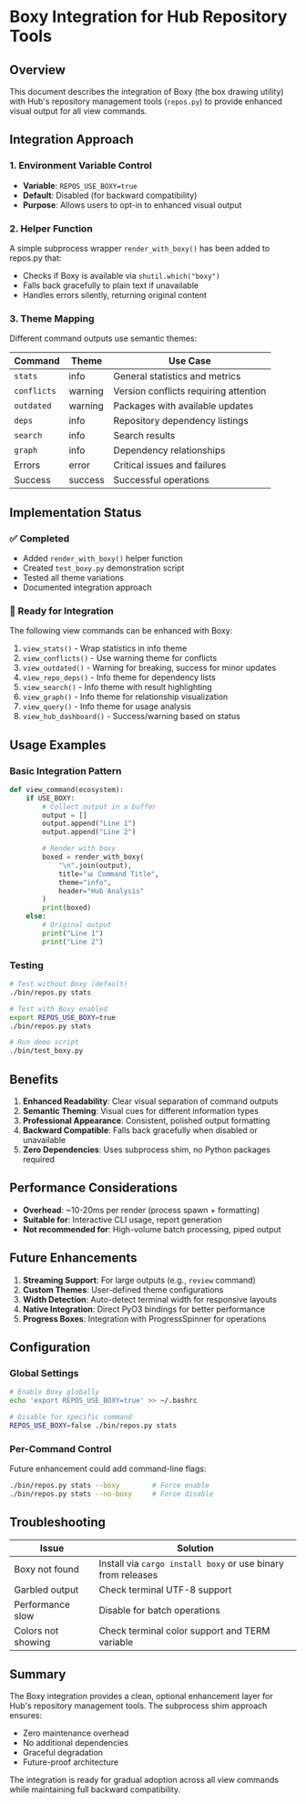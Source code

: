 # Boxy Integration for Hub Repository Tools

## Overview
This document describes the integration of Boxy (the box drawing utility) with Hub's repository management tools (`repos.py`) to provide enhanced visual output for all view commands.

## Integration Approach

### 1. Environment Variable Control
- **Variable**: `REPOS_USE_BOXY=true`
- **Default**: Disabled (for backward compatibility)
- **Purpose**: Allows users to opt-in to enhanced visual output

### 2. Helper Function
A simple subprocess wrapper `render_with_boxy()` has been added to repos.py that:
- Checks if Boxy is available via `shutil.which("boxy")`
- Falls back gracefully to plain text if unavailable
- Handles errors silently, returning original content

### 3. Theme Mapping
Different command outputs use semantic themes:

| Command | Theme | Use Case |
|---------|-------|----------|
| `stats` | info | General statistics and metrics |
| `conflicts` | warning | Version conflicts requiring attention |
| `outdated` | warning | Packages with available updates |
| `deps` | info | Repository dependency listings |
| `search` | info | Search results |
| `graph` | info | Dependency relationships |
| Errors | error | Critical issues and failures |
| Success | success | Successful operations |

## Implementation Status

### ✅ Completed
- Added `render_with_boxy()` helper function
- Created `test_boxy.py` demonstration script
- Tested all theme variations
- Documented integration approach

### 🔄 Ready for Integration
The following view commands can be enhanced with Boxy:
1. `view_stats()` - Wrap statistics in info theme
2. `view_conflicts()` - Use warning theme for conflicts
3. `view_outdated()` - Warning for breaking, success for minor updates
4. `view_repo_deps()` - Info theme for dependency lists
5. `view_search()` - Info theme with result highlighting
6. `view_graph()` - Info theme for relationship visualization
7. `view_query()` - Info theme for usage analysis
8. `view_hub_dashboard()` - Success/warning based on status

## Usage Examples

### Basic Integration Pattern
```python
def view_command(ecosystem):
    if USE_BOXY:
        # Collect output in a buffer
        output = []
        output.append("Line 1")
        output.append("Line 2")

        # Render with boxy
        boxed = render_with_boxy(
            "\n".join(output),
            title="📊 Command Title",
            theme="info",
            header="Hub Analysis"
        )
        print(boxed)
    else:
        # Original output
        print("Line 1")
        print("Line 2")
```

### Testing
```bash
# Test without Boxy (default)
./bin/repos.py stats

# Test with Boxy enabled
export REPOS_USE_BOXY=true
./bin/repos.py stats

# Run demo script
./bin/test_boxy.py
```

## Benefits

1. **Enhanced Readability**: Clear visual separation of command outputs
2. **Semantic Theming**: Visual cues for different information types
3. **Professional Appearance**: Consistent, polished output formatting
4. **Backward Compatible**: Falls back gracefully when disabled or unavailable
5. **Zero Dependencies**: Uses subprocess shim, no Python packages required

## Performance Considerations

- **Overhead**: ~10-20ms per render (process spawn + formatting)
- **Suitable for**: Interactive CLI usage, report generation
- **Not recommended for**: High-volume batch processing, piped output

## Future Enhancements

1. **Streaming Support**: For large outputs (e.g., `review` command)
2. **Custom Themes**: User-defined theme configurations
3. **Width Detection**: Auto-detect terminal width for responsive layouts
4. **Native Integration**: Direct PyO3 bindings for better performance
5. **Progress Boxes**: Integration with ProgressSpinner for operations

## Configuration

### Global Settings
```bash
# Enable Boxy globally
echo 'export REPOS_USE_BOXY=true' >> ~/.bashrc

# Disable for specific command
REPOS_USE_BOXY=false ./bin/repos.py stats
```

### Per-Command Control
Future enhancement could add command-line flags:
```bash
./bin/repos.py stats --boxy        # Force enable
./bin/repos.py stats --no-boxy     # Force disable
```

## Troubleshooting

| Issue | Solution |
|-------|----------|
| Boxy not found | Install via `cargo install boxy` or use binary from releases |
| Garbled output | Check terminal UTF-8 support |
| Performance slow | Disable for batch operations |
| Colors not showing | Check terminal color support and TERM variable |

## Summary

The Boxy integration provides a clean, optional enhancement layer for Hub's repository management tools. The subprocess shim approach ensures:
- Zero maintenance overhead
- No additional dependencies
- Graceful degradation
- Future-proof architecture

The integration is ready for gradual adoption across all view commands while maintaining full backward compatibility.